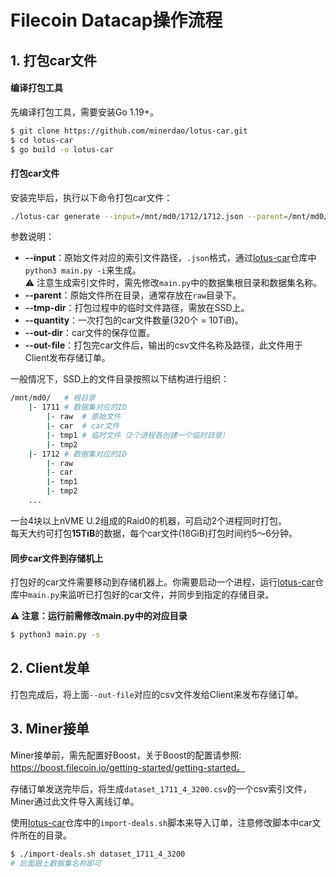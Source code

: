 # Filecoin Datacap操作流程

## 1. 打包car文件
#### 编译打包工具
先编译打包工具，需要安装Go 1.19+。
```sh
$ git clone https://github.com/minerdao/lotus-car.git
$ cd lotus-car
$ go build -o lotus-car
```

#### 打包car文件
安装完毕后，执行以下命令打包car文件：
```sh
./lotus-car generate --input=/mnt/md0/1712/1712.json --parent=/mnt/md0/1712/raw --tmp-dir=/mnt/md0/tmp1 --quantity=320 --out-dir=/mnt/md0/car/dataset_1712_3_320  --out-file=/home/fil/csv/dataset_1712_3_320.csv
```
参数说明：
- **--input**：原始文件对应的索引文件路径，`.json`格式，通过[lotus-car](https://github.com/minerdao/lotus-car.git)仓库中`python3 main.py -i`来生成。  
  ⚠️ 注意生成索引文件时，需先修改`main.py`中的数据集根目录和数据集名称。
- **--parent**：原始文件所在目录，通常存放在`raw`目录下。
- **--tmp-dir**：打包过程中的临时文件路径，需放在SSD上。
- **--quantity**：一次打包的car文件数量(320个 = 10TiB)。
- **--out-dir**：car文件的保存位置。
- **--out-file**：打包完car文件后，输出的csv文件名称及路径，此文件用于Client发布存储订单。

一般情况下，SSD上的文件目录按照以下结构进行组织：
```sh
/mnt/md0/   # 根目录
    |- 1711 # 数据集对应的ID
        |- raw  # 原始文件
        |- car  # car文件
        |- tmp1 # 临时文件（2个进程各创建一个临时目录）
        |- tmp2
    |- 1712 # 数据集对应的ID
        |- raw
        |- car
        |- tmp1
        |- tmp2
    ...
```

一台4块以上nVME U.2组成的Raid0的机器，可启动2个进程同时打包。  
每天大约可打包**15TiB**的数据，每个car文件(18GiB)打包时间约5～6分钟。

#### 同步car文件到存储机上
打包好的car文件需要移动到存储机器上。你需要启动一个进程，运行[lotus-car](https://github.com/minerdao/lotus-car.git)仓库中`main.py`来监听已打包好的car文件，并同步到指定的存储目录。

**⚠️ 注意：运行前需修改main.py中的对应目录**
```sh
$ python3 main.py -s
```

## 2. Client发单
打包完成后，将上面`--out-file`对应的csv文件发给Client来发布存储订单。

## 3. Miner接单
Miner接单前，需先配置好Boost，关于Boost的配置请参照: https://boost.filecoin.io/getting-started/getting-started。

存储订单发送完毕后，将生成`dataset_1711_4_3200.csv`的一个csv索引文件，Miner通过此文件导入离线订单。

使用[lotus-car](https://github.com/minerdao/lotus-car.git)仓库中的`import-deals.sh`脚本来导入订单，注意修改脚本中car文件所在的目录。
```sh
$ ./import-deals.sh dataset_1711_4_3200
# 后面跟上数据集名称即可
```